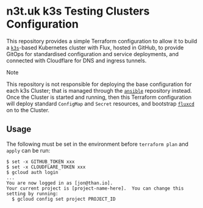 # n3t.uk k3s Testing Clusters Configuration

This repository provides a simple Terraform configuration to allow it to build a
[`k3s`][k3s]-based Kubernetes cluster with Flux, hosted in GitHub, to provide
GitOps for standardised configuration and service deployments, and connected
with Cloudflare for DNS and ingress tunnels.

[k3s]: https://k3s.io

> [!NOTE]
> This repository is not responsible for deploying the base configuration for
> each k3s Cluster; that is managed through the [`ansible`][ansible] repository
> instead. Once the Cluster is started and running, then this Terraform
> configuration will deploy standard `ConfigMap` and `Secret` resources, and
> bootstrap [`fluxcd`][fluxcd] on to the Cluster.

[ansible]: https://github.com/n3tuk/ansible
[fluxcd]: https://fluxcd.io

## Usage

The following must be set in the environment before `terraform plan` and `apply`
can be run:

```console
$ set -x GITHUB_TOKEN xxx
$ set -x CLOUDFLARE_TOKEN xxx
$ gcloud auth login
...
You are now logged in as [jon@than.io].
Your current project is [project-name-here].  You can change this setting by running:
  $ gcloud config set project PROJECT_ID
```
